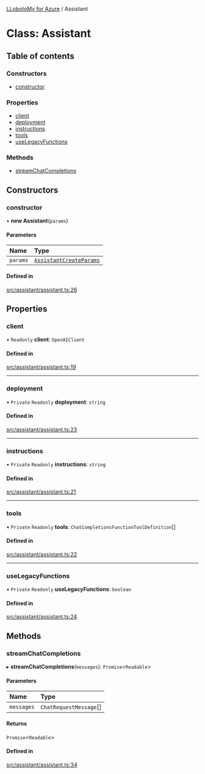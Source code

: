 [LLobotoMy for Azure](../README.md) / Assistant

# Class: Assistant

## Table of contents

### Constructors

- [constructor](Assistant.md#constructor)

### Properties

- [client](Assistant.md#client)
- [deployment](Assistant.md#deployment)
- [instructions](Assistant.md#instructions)
- [tools](Assistant.md#tools)
- [useLegacyFunctions](Assistant.md#uselegacyfunctions)

### Methods

- [streamChatCompletions](Assistant.md#streamchatcompletions)

## Constructors

### constructor

• **new Assistant**(`params`)

#### Parameters

| Name | Type |
| :------ | :------ |
| `params` | [`AssistantCreateParams`](../interfaces/AssistantCreateParams.md) |

#### Defined in

[src/assistant/assistant.ts:26](https://github.com/paztek/llobotomy-azure/blob/b874c45/src/assistant/assistant.ts#L26)

## Properties

### client

• `Readonly` **client**: `OpenAIClient`

#### Defined in

[src/assistant/assistant.ts:19](https://github.com/paztek/llobotomy-azure/blob/b874c45/src/assistant/assistant.ts#L19)

___

### deployment

• `Private` `Readonly` **deployment**: `string`

#### Defined in

[src/assistant/assistant.ts:23](https://github.com/paztek/llobotomy-azure/blob/b874c45/src/assistant/assistant.ts#L23)

___

### instructions

• `Private` `Readonly` **instructions**: `string`

#### Defined in

[src/assistant/assistant.ts:21](https://github.com/paztek/llobotomy-azure/blob/b874c45/src/assistant/assistant.ts#L21)

___

### tools

• `Private` `Readonly` **tools**: `ChatCompletionsFunctionToolDefinition`[]

#### Defined in

[src/assistant/assistant.ts:22](https://github.com/paztek/llobotomy-azure/blob/b874c45/src/assistant/assistant.ts#L22)

___

### useLegacyFunctions

• `Private` `Readonly` **useLegacyFunctions**: `boolean`

#### Defined in

[src/assistant/assistant.ts:24](https://github.com/paztek/llobotomy-azure/blob/b874c45/src/assistant/assistant.ts#L24)

## Methods

### streamChatCompletions

▸ **streamChatCompletions**(`messages`): `Promise`<`Readable`\>

#### Parameters

| Name | Type |
| :------ | :------ |
| `messages` | `ChatRequestMessage`[] |

#### Returns

`Promise`<`Readable`\>

#### Defined in

[src/assistant/assistant.ts:34](https://github.com/paztek/llobotomy-azure/blob/b874c45/src/assistant/assistant.ts#L34)
